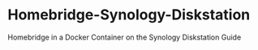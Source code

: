 # Homebridge-Synology-Diskstation
Homebridge in a Docker Container on the Synology Diskstation Guide
